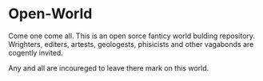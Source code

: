 Open-World
==========

Come one come all. This is an open sorce fanticy world bulding repository. Wrighters, editers, artests, geologests, phisicists and other vagabonds are cogently invited.

Any and all are incoureged to leave there mark on this world. 
